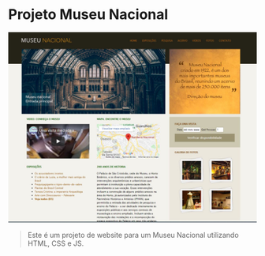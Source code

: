 # Projeto Museu Nacional



<img src="./img.jpg" alt="exemplo imagem" width="1100px">

> Este é um projeto de website para um Museu Nacional utilizando HTML, CSS e JS.

